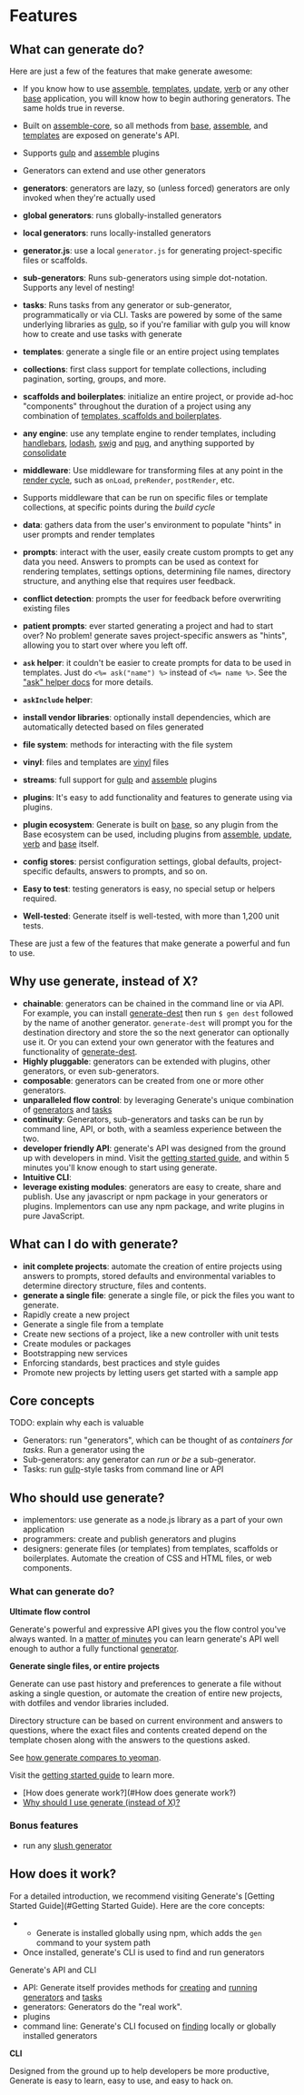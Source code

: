 # Features

## What can generate do?

Here are just a few of the features that make generate awesome:

* If you know how to use [assemble](https://github.com/assemble/assemble), [templates](https://github.com/jonschlinkert/templates), [update](https://github.com/update/update), [verb](https://github.com/verbose/verb) or any other [base](https://github.com/node-base/base) application, you will know how to begin authoring generators. The same holds true in reverse.
* Built on [assemble-core](https://github.com/assemble/assemble-core), so all methods from [base](https://github.com/node-base/base), [assemble](https://github.com/assemble/assemble), and [templates](https://github.com/jonschlinkert/templates) are exposed on generate's API.
* Supports [gulp](http://gulpjs.com) and [assemble](https://github.com/assemble/assemble) plugins
* Generators can extend and use other generators
* **generators**: generators are lazy, so (unless forced) generators are only invoked when they're actually used
* **global generators**: runs globally-installed generators
* **local generators**: runs locally-installed generators
* **generator.js**: use a local `generator.js` for generating project-specific files or scaffolds.
* **sub-generators**: Runs sub-generators using simple dot-notation. Supports any level of nesting!
* **tasks**: Runs tasks from any generator or sub-generator, programmatically or via CLI. Tasks are powered by some of the same underlying libraries as [gulp](http://gulpjs.com), so if you're familiar with gulp you will know how to create and use tasks with generate
* **templates**: generate a single file or an entire project using templates
* **collections**: first class support for template collections, including pagination, sorting, groups, and more.
* **scaffolds and boilerplates**: initialize an entire project, or provide ad-hoc "components" throughout the duration of a project using any combination of [templates, scaffolds and boilerplates](#templates-scaffolds-and-boilerplates).
* **any engine**: use any template engine to render templates, including [handlebars](http://www.handlebarsjs.com/), [lodash](https://lodash.com/), [swig](https://github.com/paularmstrong/swig) and [pug](http://jade-lang.com), and anything supported by [consolidate](https://github.com/visionmedia/consolidate.js)
* **middleware**: Use middleware for transforming files at any point in the [render cycle](render-cycle.md), such as `onLoad`, `preRender`, `postRender`, etc.
* Supports middleware that can be run on specific files or template collections, at specific points during the _build cycle_

* **data**: gathers data from the user's environment to populate "hints" in user prompts and render templates
* **prompts**: interact with the user, easily create custom prompts to get any data you need. Answers to prompts can be used as context for rendering templates, settings options, determining file names, directory structure, and anything else that requires user feedback.
* **conflict detection**: prompts the user for feedback before overwriting existing files
* **patient prompts**: ever started generating a project and had to start over? No problem! generate saves project-specific answers as "hints", allowing you to start over where you left off.
* **`ask` helper**: it couldn't be easier to create prompts for data to be used in templates. Just do `<%= ask("name") %>` instead of `<%= name %>`. See the ["ask" helper docs](docs/ask-helper.md) for more details.
* **`askInclude` helper**:
* **install vendor libraries**:  optionally install dependencies, which are automatically detected based on files generated
* **file system**: methods for interacting with the file system
* **vinyl**: files and templates are [vinyl](http://github.com/gulpjs/vinyl) files
* **streams**: full support for [gulp](http://gulpjs.com) and [assemble](https://github.com/assemble/assemble) plugins
* **plugins**: It's easy to add functionality and features to generate using via plugins.
* **plugin ecosystem**: Generate is built on [base](https://github.com/node-base/base), so any plugin from the Base ecosystem can be used, including plugins from [assemble](https://github.com/assemble/assemble), [update](https://github.com/update/update), [verb](https://github.com/verbose/verb) and [base](https://github.com/node-base/base) itself.
* **config stores**: persist configuration settings, global defaults, project-specific defaults, answers to prompts, and so on.
* **Easy to test**: testing generators is easy, no special setup or helpers required.
* **Well-tested**: Generate itself is well-tested, with more than 1,200 unit tests.

These are just a few of the features that make generate a powerful and fun to use.

## Why use generate, instead of X?

* **chainable**: generators can be chained in the command line or via API. For example, you can install [generate-dest](https://github.com/generate/generate-dest) then run `$ gen dest` followed by the name of another generator. `generate-dest` will prompt you for the destination directory and store the so the next generator can optionally use it. Or you can extend your own generator with the features and functionality of [generate-dest](https://github.com/generate/generate-dest).
* **Highly pluggable**: generators can be extended with plugins, other generators, or even sub-generators.
* **composable**: generators can be created from one or more other generators.
* **unparalleled flow control**: by leveraging Generate's unique combination of [generators](docs/generators.md) and [tasks](docs/tasks.md)
* **continuity**: Generators, sub-generators and tasks can be run by command line, API, or both, with a seamless experience between the two.
* **developer friendly API**: generate's API was designed from the ground up with developers in mind. Visit the [getting started guide](https://github.com/taunus/getting-started), and within 5 minutes you'll know enough to start using generate.
* **Intuitive CLI**:
* **leverage existing modules**: generators are easy to create, share and publish. Use any javascript or npm package in your generators or plugins. Implementors can use any npm package, and write plugins in pure JavaScript.

## What can I do with generate?

* **init complete projects**: automate the creation of entire projects using answers to prompts, stored defaults and environmental variables to determine directory structure, files and contents.
* **generate a single file**: generate a single file, or pick the files you want to generate.
* Rapidly create a new project
* Generate a single file from a template
* Create new sections of a project, like a new controller with unit tests
* Create modules or packages
* Bootstrapping new services
* Enforcing standards, best practices and style guides
* Promote new projects by letting users get started with a sample app

## Core concepts

TODO: explain why each is valuable

* Generators: run "generators", which can be thought of as _containers for tasks_. Run a generator using the
* Sub-generators: any generator can _run or be_ a sub-generator.
* Tasks: run [gulp](http://gulpjs.com)-style tasks from command line or API

## Who should use generate?

* implementors: use generate as a node.js library as a part of your own application
* programmers: create and publish generators and plugins
* designers: generate files (or templates) from templates, scaffolds or boilerplates. Automate the creation of CSS and HTML files, or web components.

### What can generate do?

**Ultimate flow control**

Generate's powerful and expressive API gives you the flow control you've always wanted. In a [matter of minutes](https://github.com/generate/getting-started) you can learn generate's API well enough to author a fully functional [generator](https://github.com/thisandagain/generator).

**Generate single files, or entire projects**

Generate can use past history and preferences to generate a file without asking a single question, or automate the creation of entire new projects, with dotfiles and vendor libraries included.

Directory structure can be based on current environment and answers to questions, where the exact files and contents created depend on the template chosen along with the answers to the questions asked.

See [how generate compares to yeoman](#comparison-to-yeoman).

Visit the [getting started guide](https://github.com/taunus/getting-started) to learn more.

* [How does generate work?](#How does generate work?)
* [Why should I use generate (instead of X)?](#why-use-generate)

### Bonus features

* run any [slush generator](https://github.com/)

## How does it work?

For a detailed introduction, we recommend visiting Generate's [Getting Started Guide](#Getting Started Guide). Here are the core concepts:

* * Generate is installed globally using npm, which adds the `gen` command to your system path
* Once installed, generate's CLI is used to find and run generators

Generate's API and CLI

* API: Generate itself provides methods for [creating](#creating-generators) and [running](#running-generators) [generators](#generators) and [tasks](#tasks)
* generators: Generators do the "real work".
* plugins
* command line: Generate's CLI focused on [finding](#resolving) locally or globally installed generators

**CLI**

Designed from the ground up to help developers be more productive, Generate is easy to learn, easy to use, and easy to hack on.